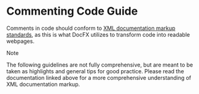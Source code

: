 # Commenting Code Guide

Comments in code should conform to [XML documentation markup standards](https://docs.microsoft.com/en-us/dotnet/csharp/language-reference/xmldoc/), as this is what DocFX utilizes to transform code into readable webpages.

> [!NOTE]
> The following guidelines are not fully comprehensive, but are meant to be taken as highlights and general tips for good practice. Please read the documentation linked above for a more comprehensive understanding of XML documentation markup.